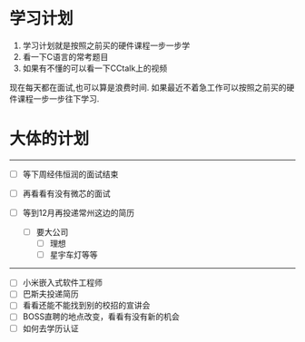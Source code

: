 # 学习计划
1. 学习计划就是按照之前买的硬件课程一步一步学
2. 看一下C语言的常考题目
3. 如果有不懂的可以看一下CCtalk上的视频


现在每天都在面试,也可以算是浪费时间.
如果最近不着急工作可以按照之前买的硬件课程一步一步往下学习.

# 大体的计划
___
- [ ] 等下周经伟恒润的面试结束
- [ ] 再看看有没有微芯的面试

- [ ] 等到12月再投递常州这边的简历
	- [ ] 要大公司
		- [ ] 理想
		- [ ] 星宇车灯等等

____

- [ ] 小米嵌入式软件工程师
- [ ] 巴斯夫投递简历
- [ ] 看看还能不能找到别的校招的宣讲会
- [ ] BOSS直聘的地点改变，看看有没有新的机会
- [ ] 如何去学历认证